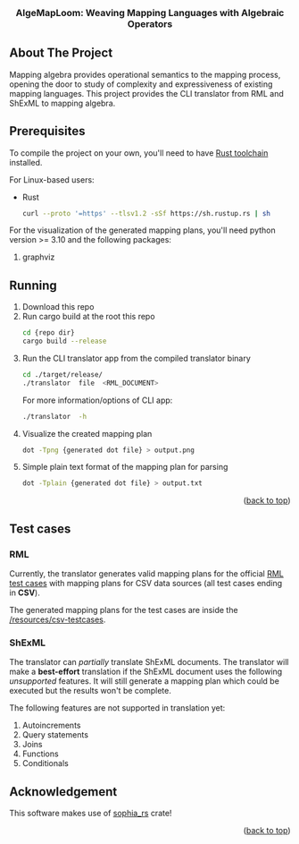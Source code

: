 <!-- Improved compatibility of back to top link: See: https://github.com/othneildrew/Best-README-Template/pull/73 -->

<a name="readme-top"></a>

<!--
*** Thanks for checking out the Best-README-Template. If you have a suggestion
*** that would make this better, please fork the repo and create a pull request
*** or simply open an issue with the tag "enhancement".
*** Don't forget to give the project a star!
*** Thanks again! Now go create something AMAZING! :D
-->

<!-- PROJECT LOGO -->
<br />
<div align="center">
<h3 align="center">AlgeMapLoom: Weaving Mapping Languages with Algebraic Operators</h3>
</div>

<!-- ABOUT THE PROJECT -->

## About The Project

Mapping algebra provides operational semantics to the mapping process, opening
the door to study of complexity and expressiveness of existing mapping languages.
This project provides the CLI translator from RML and ShExML to mapping algebra.

<!-- GETTING STARTED -->

## Prerequisites

To compile the project on your own, you'll need to have
[Rust toolchain](https://www.rust-lang.org/tools/install) installed.

For Linux-based users:

- Rust
  ```sh
  curl --proto '=https' --tlsv1.2 -sSf https://sh.rustup.rs | sh
  ```

For the visualization of the generated mapping plans, you'll need
python version >= 3.10 and the following packages:

1. graphviz

## Running

1. Download this repo
2. Run cargo build at the root this repo
   ```sh
   cd {repo dir}
   cargo build --release
   ```
3. Run the CLI translator app from the compiled translator binary
   ```sh
   cd ./target/release/
   ./translator  file  <RML_DOCUMENT>
   ```
   For more information/options of CLI app:
   ```sh
   ./translator  -h
   ```
4. Visualize the created mapping plan
   ```sh
   dot -Tpng {generated dot file} > output.png
   ```
5. Simple plain text format of the mapping plan for parsing
   ```sh
   dot -Tplain {generated dot file} > output.txt
   ```
   <p align="right">(<a href="#readme-top">back to top</a>)</p>

## Test cases


### RML 
Currently, the translator generates valid mapping plans for the official
[RML test cases](https://github.com/kg-construct/rml-test-cases) with mapping plans
for CSV data sources (all test cases ending in **CSV**).

The generated mapping plans for the test cases are inside the
[/resources/csv-testcases](/resources/csv-testcases).

### ShExML
The translator can *partially* translate ShExML documents. 
The translator will make a **best-effort** translation if the ShExML document
uses the following *unsupported* features. 
It will still generate a mapping plan which could be executed but the 
results won't be complete. 

The following features are not supported in translation yet: 

1) Autoincrements
2) Query statements
3) Joins 
4) Functions 
5) Conditionals



## Acknowledgement

This software makes use of [sophia_rs](https://github.com/pchampin/sophia_rs) crate!

<p align="right">(<a href="#readme-top">back to top</a>)</p>
